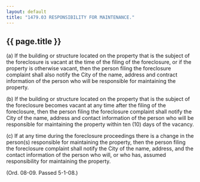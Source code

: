 ```yaml
---
layout: default 
title: "1479.03 RESPONSIBILITY FOR MAINTENANCE."
---
```


{{ page.title }}
----------------

​(a) If the building or structure located on the property that is the
subject of the foreclosure is vacant at the time of the filing of the
foreclosure, or if the property is otherwise vacant, then the person
filing the foreclosure complaint shall also notify the City of the name,
address and contract information of the person who will be responsible
for maintaining the property.

​(b) If the building or structure located on the property that is the
subject of the foreclosure becomes vacant at any time after the filing
of the foreclosure, then the person filing the foreclosure complaint
shall notify the City of the name, address and contact information of
the person who will be responsible for maintaining the property within
ten (10) days of the vacancy.

​(c) If at any time during the foreclosure proceedings there is a change
in the person(s) responsible for maintaining the property, then the
person filing the foreclosure complaint shall notify the City of the
name, address, and the contact information of the person who will, or
who has, assumed responsibility for maintaining the property.

(Ord. 08-09. Passed 5-1-08.)
